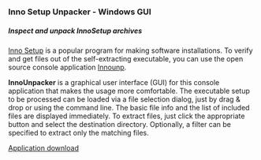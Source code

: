 ### Inno Setup Unpacker - Windows GUI

##### Inspect and unpack InnoSetup archives

[Inno Setup](http://www.jrsoftware.org/isinfo.php) is a popular program
for making software installations. To verify and get files out of the self-extracting 
executable, you can use the open source console application
[Innounp](http://sourceforge.net/projects/innounp).

**InnoUnpacker** is a graphical user interface (GUI) for this console application
that makes the usage more comfortable.
The executable setup to be processed can be loaded via a file selection dialog, just 
by drag & drop or using the command line. The basic file info and the list 
of included files are displayed immediately. To extract files, just click the 
appropriate button and select the destination directory. Optionally, a filter 
can be specified to extract only the matching files.

[Application download](https://www.rathlev-home.de/index-e.html?home-e.html#unpack)
